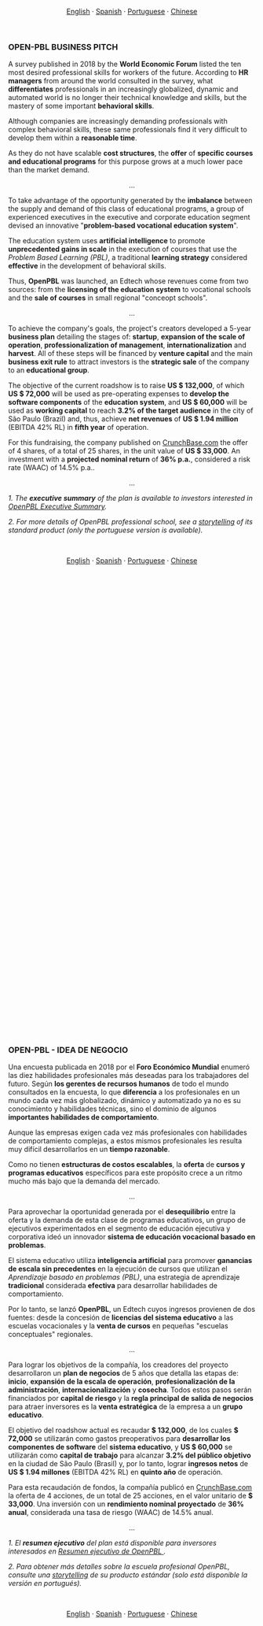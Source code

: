 <p align="center">    
    <a href="#english">English</a>
    ·
    <a href="#spanish">Spanish</a>
    ·
    <a href="#portuguese">Portuguese</a>
    ·
    <a href="#chinese">Chinese</a>
</p>

<a name="english"></a>
<br>

### OPEN-PBL BUSINESS PITCH 

A survey published in 2018 by the **World Economic Forum** listed the ten most desired professional skills for workers of the future. According to **HR managers** from around the world consulted in the survey, what **differentiates** professionals in an increasingly globalized, dynamic and automated world is no longer their technical knowledge and skills, but the mastery of some important **behavioral skills**.

Although companies are increasingly demanding professionals with complex behavioral skills, these same professionals find it very difficult to develop them within a **reasonable time**. 

As they do not have scalable **cost structures**, the **offer** of **specific courses and educational programs** for this purpose grows at a much lower pace than the market demand.

<p align = "center">
    ...
</p>

To take advantage of the opportunity generated by the **imbalance** between the supply and demand of this class of educational programs, a group of experienced executives in the executive and corporate education segment devised an innovative "**problem-based vocational education system**".
 
The education system uses **artificial intelligence** to promote **unprecedented gains in scale** in the execution of courses that use the *Problem Based Learning (PBL)*, a traditional **learning strategy** considered **effective** in the development of behavioral skills.

Thus, **OpenPBL** was launched, an Edtech whose revenues come from two sources: from the **licensing of the education system** to vocational schools and the **sale of courses** in small regional "conceopt schools".

<p align = "center">
    ...
</p>

To achieve the company's goals, the project's creators developed a 5-year **business plan** detailing the stages of: **startup**, **expansion of the scale of operation**, **professionalization of management**, **internationalization** and **harvest**. All of these steps will be financed by **venture capital** and the main **business exit rule** to attract investors is the **strategic sale** of the company to an **educational group**.

The objective of the current roadshow is to raise **US $ 132,000**, of which **US $ 72,000** will be used as pre-operating expenses to **develop the software components** of the **education system**, and **US $ 60,000** will be used as **working capital** to reach **3.2% of the target audience** in the city of São Paulo (Brazil) and, thus, achieve **net revenues** of **US $ 1.94 million** (EBITDA 42% RL) in **fifth year** of operation.

For this fundraising, the company published on <a href="https://www.crunchbase.com/organization/openpbl#section-overview" target="_blank">CrunchBase.com</a> the offer of 4 shares, of a total of 25 shares, in the unit value of **US $ 33,000**. An investment with a **projected nominal return** of **36% p.a.**, considered a risk rate (WAAC) of 14.5% p.a..

<p align = "center">
    ...
</p>

*1. The **executive summary** of the plan is available to investors interested in <a href="https://openpbl-school.github.io/InvestorRelations/NDA" target="_blank">OpenPBL Executive Summary</a>.*

*2. For more details of OpenPBL professional school, see a <a href="https://openpbl-school.github.io/Storytelling/#english" target="_blank">storytelling</a> of its standard product (only the portuguese version is available).*

<br>
<p align="center">    
    <a href="#english">English</a>
    ·
    <a href="#spanish">Spanish</a>
    ·
    <a href="#portuguese">Portuguese</a>
    ·
    <a href="#chinese">Chinese</a>
</p>

## <br>
<br><br><br><br><br><br><br><br><br><br><br><br><br><br><br><br><br><br><br><br><br><br><br><br><br>
<br><br><br><br><br><br><br><br><br><br><br><br><br><br><br><br><br><br><br><br><br><br><br><br><br>


<a name="spanish"></a> 
<br>

### OPEN-PBL - IDEA DE NEGOCIO

Una encuesta publicada en 2018 por el **Foro Económico Mundial** enumeró las diez habilidades profesionales más deseadas para los trabajadores del futuro. Según **los gerentes de recursos humanos** de todo el mundo consultados en la encuesta, lo que **diferencia** a los profesionales en un mundo cada vez más globalizado, dinámico y automatizado ya no es su conocimiento y habilidades técnicas, sino el dominio de algunos **importantes habilidades de comportamiento**.

Aunque las empresas exigen cada vez más profesionales con habilidades de comportamiento complejas, a estos mismos profesionales les resulta muy difícil desarrollarlos en un **tiempo razonable**.

Como no tienen **estructuras de costos escalables**, la **oferta** de **cursos y programas educativos** específicos para este propósito crece a un ritmo mucho más bajo que la demanda del mercado.

<p align = "center">
    ...
</p>

Para aprovechar la oportunidad generada por el **desequilibrio** entre la oferta y la demanda de esta clase de programas educativos, un grupo de ejecutivos experimentados en el segmento de educación ejecutiva y corporativa ideó un innovador **sistema de educación vocacional basado en problemas**.

El sistema educativo utiliza **inteligencia artificial** para promover **ganancias de escala sin precedentes** en la ejecución de cursos que utilizan el *Aprendizaje basado en problemas (PBL)*, una estrategia de aprendizaje **tradicional** considerada **efectiva** para desarrollar habilidades de comportamiento.

Por lo tanto, se lanzó **OpenPBL**, un Edtech cuyos ingresos provienen de dos fuentes: desde la concesión de **licencias del sistema educativo** a las escuelas vocacionales y la **venta de cursos** en pequeñas "escuelas conceptuales" regionales.

<p align = "center">
    ...
</p>

Para lograr los objetivos de la compañía, los creadores del proyecto desarrollaron un **plan de negocios** de 5 años que detalla las etapas de: **inicio**, **expansión de la escala de operación**, **profesionalización de la administración**, **internacionalización** y **cosecha**. Todos estos pasos serán financiados por **capital de riesgo** y la **regla principal de salida de negocios** para atraer inversores es la **venta estratégica** de la empresa a un **grupo educativo**.

El objetivo del roadshow actual es recaudar **$ 132,000**, de los cuales **$ 72,000** se utilizarán como gastos preoperativos para **desarrollar los componentes de software** del **sistema educativo**, y **US $ 60,000** se utilizarán como **capital de trabajo** para alcanzar **3.2% del público objetivo** en la ciudad de São Paulo (Brasil) y, por lo tanto, lograr **ingresos netos** de **US $ 1.94 millones** (EBITDA 42% RL) en **quinto año** de operación.

Para esta recaudación de fondos, la compañía publicó en <a href="https://www.crunchbase.com/organization/openpbl#section-overview" target="_blank">CrunchBase.com </a> la oferta de 4 acciones, de un total de 25 acciones, en el valor unitario de **$ 33,000**. Una inversión con un **rendimiento nominal proyectado** de **36% anual**, considerada una tasa de riesgo (WAAC) de 14.5% anual.

<p align = "center">
    ...
</p>

*1. El **resumen ejecutivo** del plan está disponible para inversores interesados ​​en <a href="https://openpbl-school.github.io/InvestorRelations/NDA" target="_blank"> Resumen ejecutivo de OpenPBL </a>.*

*2. Para obtener más detalles sobre la escuela profesional OpenPBL, consulte una <a href="https://openpbl-school.github.io/Storytelling/#spanish" target="_blank">storytelling</a> de su producto estándar (solo está disponible la versión en portugués).*

<br>
<p align="center">    
    <a href="#english">English</a>
    ·
    <a href="#spanish">Spanish</a>
    ·
    <a href="#portuguese">Portuguese</a>
    ·
    <a href="#chinese">Chinese</a>
</p>

## <br>
<br><br><br><br><br><br><br><br><br><br><br><br><br><br><br><br><br><br><br><br><br><br><br><br><br>
<br><br><br><br><br><br><br><br><br><br><br><br><br><br><br><br><br><br><br><br><br><br><br><br><br>


<a name="portuguese"></a> 
<br>

### OPEN-PBL - IDEIA DO NEGÓCIO

Uma pesquisa publicada em 2018 pelo **Fórum Econômico Mundial** elencou as dez competências profissionais mais desejadas para os trabalhadores do futuro. 

Segundo **gestores de RH** de todo o mundo consultados na pesquisa, o que **diferencia** os profissionais num mundo cada vez mais globalizado, dinâmico e automatizado não são mais seus conhecimentos e habilidades técnicas, mas o domínio de algumas importantes **competências comportamentais**. 

Apesar de empresas estarem cada vez mais demandando profissionais com competências comportamentais complexas, estes mesmos profissionais encontram muitas dificuldades para desenvolvê-las num **prazo razoável**. Por não apresentarem uma **estrutura de custos** escalável, a **oferta** de **cursos e programas educacionais** específicos para esse fim cresce num ritmo muito menor que a demanda do mercado. 

<p align="center">    
    ... 
</p> 

Para aproveitar a oportunidade gerada pelo **desequilíbrio** entre a oferta e a demanda desta classe de programas educacionais, um grupo de experientes executivos do segmento de educação executiva e corporativa idealizou um inovador "**sistema de ensino profissionalizante baseado em problemas**". 
 
O sistema de ensino utiliza **inteligência artificial** para promover **inéditos ganhos de escala** na execução de cursos que utilizam a *Problem Based Learning (PBL)*, uma tradicional **estratégia de aprendizagem** considerada **eficaz** no desenvolvimento de competências comportamentais. 

Assim, nasceu a **OpenPBL**, uma Edtech cujas receitas são provenientes de duas fontes: do **licenciamento do sistema de ensino** para escolas profissionalizantes e da **venda de cursos** em pequenas "escolas-conceito" de atuação regional. 

<p align="center">    
    ... 
</p>

Para atingir os objetivos da empresa, os idealizadores do projeto desenvolveram um **plano de negócios** de 5 anos com o detalhamento das etapas de *'**startup**'*, **ampliação da escala de atuação**, **profissionalização da gestão**, **internacionalização** e **saída**. Todas estas etapas serão financiadas por **capital de risco** e a principal "regra de saída do negócio" para atrair investidores é a **venda estratégica** da empresa para um **grupo educacional**.

O objetivo do atual roadshow é a captação de **US $ 132.000** `(R$ 727.000)`, dos quais **US $ 72.000** `(R$ 400.000)` serão utilizados como despesas pré-operacionais para **desenvolver os componentes de software** do **sistema de ensino** e **US $ 60.000** `(R$ 327.000)` serão utilizados como **capital de giro** para conquistar **3,2% do público alvo** na cidade de São Paulo (Brasil) e, assim, atingir **receitas líquidas** de **US $ 1,94 milhão** `(R$ 10,7 milhões)`(EBITDA 42% RL) no **quinto ano** de operação. 

Para esta captação, a empresa publicou em <a href="https://www.crunchbase.com/organization/openpbl#section-overview" target="_blank">CrunchBase.com</a> a oferta de 4 quotas, de um total de 25 quotas, no valor unitário de **US $ 33.000** `(R$ 182.000)`. Um investimento com **retorno nominal** projetado de **36% a.a.**, considerada uma taxa de risco (WAAC) de 14,5% a.a..   

<p align="center">    
    ... 
</p>  
    
*1. O **sumário executivo** do plano está disponível para investidores interessados em <a href="https://openpbl-school.github.io/InvestorRelations/NDA" target="_blank">OpenPBL Executive Summary</a>.*

*2. Para mais detalhes sobre a escola profissionalizante OpenPBL, veja um <a href="https://openpbl-school.github.io/Storytelling/#portuguese" target="_blank">storytelling</a> do seu produto-tipo.* <br>

<p align="center">    
    ... 
</p> 

...

<br>
<p align="center">    
    <a href="#english">English</a>
    ·
    <a href="#spanish">Spanish</a>
    ·
    <a href="#portuguese">Portuguese</a>
    ·
    <a href="#chinese">Chinese</a>
</p>

## <br>
<br><br><br><br><br><br><br><br><br><br><br><br><br><br><br><br><br><br><br><br><br><br><br><br><br>
<br><br><br><br><br><br><br><br><br><br><br><br><br><br><br><br><br><br><br><br><br><br><br><br><br>


<a name="chinese"></a> 
<br>

### OPEN-PBL-经营理念
2020年筹款路演摘要。

...
（很快也有中文版本）
...

*1。 对<a href="https://openpbl-school.github.io/InvestorRelations/NDA(en)-OpenPBL-GaveaPar.pdf" target="_blank"> OpenPBL NDA </a>感兴趣的投资者可以使用“非公开协议”来访问业务计划的“执行摘要”*

*2。 有关OpenPBL专业学校的更多详细信息，请参见其标准产品的<a href="https://openpbl-school.github.io/Storytelling/#chinese" target="_blank">讲故事</a>（仅提供葡萄牙语版本）*

<br>
<p align="center">    
    <a href="#english">English</a>
    ·
    <a href="#spanish">Spanish</a>
    ·
    <a href="#portuguese">Portuguese</a>
    ·
    <a href="#chinese">Chinese</a></p>

## <br>
<br><br><br><br><br><br><br><br><br><br><br><br><br><br><br><br><br><br><br><br><br><br><br><br><br>
